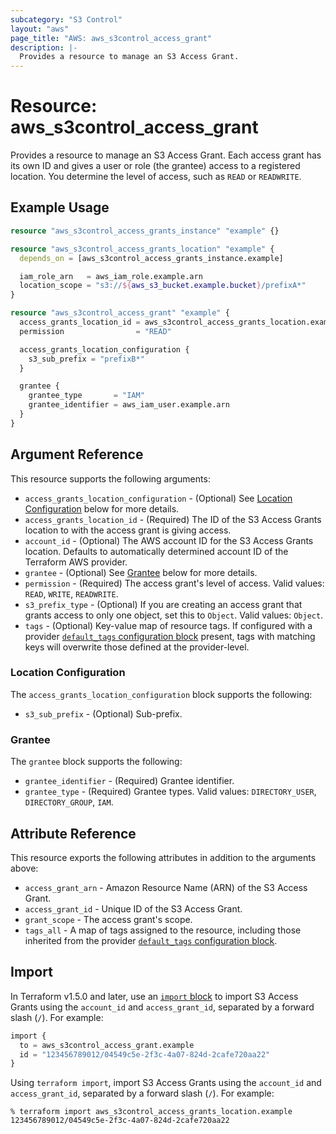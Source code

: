 ```yaml
---
subcategory: "S3 Control"
layout: "aws"
page_title: "AWS: aws_s3control_access_grant"
description: |-
  Provides a resource to manage an S3 Access Grant.
---
```


# Resource: aws_s3control_access_grant

Provides a resource to manage an S3 Access Grant.
Each access grant has its own ID and gives a user or role (the grantee) access to a registered location. You determine the level of access, such as `READ` or `READWRITE`.

## Example Usage

```terraform
resource "aws_s3control_access_grants_instance" "example" {}

resource "aws_s3control_access_grants_location" "example" {
  depends_on = [aws_s3control_access_grants_instance.example]

  iam_role_arn   = aws_iam_role.example.arn
  location_scope = "s3://${aws_s3_bucket.example.bucket}/prefixA*"
}

resource "aws_s3control_access_grant" "example" {
  access_grants_location_id = aws_s3control_access_grants_location.example.access_grants_location_id
  permission                = "READ"

  access_grants_location_configuration {
    s3_sub_prefix = "prefixB*"
  }

  grantee {
    grantee_type       = "IAM"
    grantee_identifier = aws_iam_user.example.arn
  }
}
```

## Argument Reference

This resource supports the following arguments:

* `access_grants_location_configuration` - (Optional) See [Location Configuration](#location-configuration) below for more details.
* `access_grants_location_id` - (Required) The ID of the S3 Access Grants location to with the access grant is giving access.
* `account_id` - (Optional) The AWS account ID for the S3 Access Grants location. Defaults to automatically determined account ID of the Terraform AWS provider.
* `grantee` - (Optional) See [Grantee](#grantee) below for more details.
* `permission` - (Required) The access grant's level of access. Valid values: `READ`, `WRITE`, `READWRITE`.
* `s3_prefix_type` - (Optional) If you are creating an access grant that grants access to only one object, set this to `Object`. Valid values: `Object`.
* `tags` - (Optional) Key-value map of resource tags. If configured with a provider [`default_tags` configuration block](https://registry.terraform.io/providers/hashicorp/aws/latest/docs#default_tags-configuration-block) present, tags with matching keys will overwrite those defined at the provider-level.

### Location Configuration

The `access_grants_location_configuration` block supports the following:

* `s3_sub_prefix` - (Optional) Sub-prefix.

### Grantee

The `grantee` block supports the following:

* `grantee_identifier` - (Required) Grantee identifier.
* `grantee_type` - (Required) Grantee types. Valid values: `DIRECTORY_USER`, `DIRECTORY_GROUP`, `IAM`.

## Attribute Reference

This resource exports the following attributes in addition to the arguments above:

* `access_grant_arn` - Amazon Resource Name (ARN) of the S3 Access Grant.
* `access_grant_id` - Unique ID of the S3 Access Grant.
* `grant_scope` - The access grant's scope.
* `tags_all` - A map of tags assigned to the resource, including those inherited from the provider [`default_tags` configuration block](https://registry.terraform.io/providers/hashicorp/aws/latest/docs#default_tags-configuration-block).

## Import

In Terraform v1.5.0 and later, use an [`import` block](https://developer.hashicorp.com/terraform/language/import) to import S3 Access Grants using the `account_id` and `access_grant_id`, separated by a forward slash (`/`). For example:

```terraform
import {
  to = aws_s3control_access_grant.example
  id = "123456789012/04549c5e-2f3c-4a07-824d-2cafe720aa22"
}
```

Using `terraform import`, import S3 Access Grants using the `account_id` and `access_grant_id`, separated by a forward slash (`/`). For example:

```console
% terraform import aws_s3control_access_grants_location.example 123456789012/04549c5e-2f3c-4a07-824d-2cafe720aa22
```
